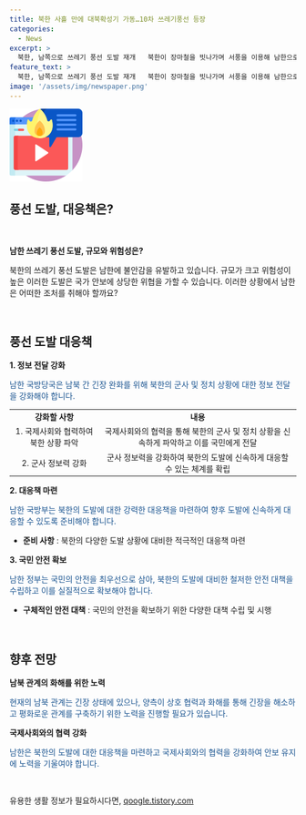 ```yaml
---
title: 북한 사흘 만에 대북확성기 가동…10차 쓰레기풍선 등장
categories:
  - News
excerpt: >
  북한, 남쪽으로 쓰레기 풍선 도발 재개   북한이 장마철을 빗나가며 서풍을 이용해 남한으로 쓰레기를 실은 풍선을 날렸다. 군 당국은 적재물 주의를 당부하고, 대남 쓰레기풍선에 대비하기 위해 확성기 방송을 강화하고 있다. 이는 올해 10번째 도발로, 대북 확성기 방송도 모든 전선에서 전면 실시 중이다. 추가로 이동식 확성기를 도입해 더 강력한 맞대응을 할 것으로 보인다. (출처: 연합뉴스) #북한 #풍선도발 #확성기
feature_text: >
  북한, 남쪽으로 쓰레기 풍선 도발 재개   북한이 장마철을 빗나가며 서풍을 이용해 남한으로 쓰레기를 실은 풍선을 날렸다. 군 당국은 적재물 주의를 당부하고, 대남 쓰레기풍선에 대비하기 위해 확성기 방송을 강화하고 있다. 이는 올해 10번째 도발로, 대북 확성기 방송도 모든 전선에서 전면 실시 중이다. 추가로 이동식 확성기를 도입해 더 강력한 맞대응을 할 것으로 보인다. (출처: 연합뉴스) #북한 #풍선도발 #확성기
image: '/assets/img/newspaper.png'
---
```


<p><img src="/assets/img/news.png" alt="rentncar 속보" /></p>

<h2>풍선 도발, 대응책은?</h2>

<p data-ke-size="size16">&nbsp;</p>

<p><b>남한 쓰레기 풍선 도발, 규모와 위험성은?</b></p>

<p>북한의 쓰레기 풍선 도발은 남한에 불안감을 유발하고 있습니다. 규모가 크고 위험성이 높은 이러한 도발은 국가 안보에 상당한 위협을 가할 수 있습니다. 이러한 상황에서 남한은 어떠한 조처를 취해야 할까요?</p>

<p data-ke-size="size16">&nbsp;</p>

<h2>풍선 도발 대응책</h2>

<p><b>1. 정보 전달 강화</b></p>

<p><span style="color: #1a5490;">남한 국방당국은 남북 간 긴장 완화를 위해 북한의 군사 및 정치 상황에 대한 정보 전달을 강화해야 합니다.</span></p>

<table>
<tbody>
<tr>
<td style="text-align: center; height: 17px;"><b>강화할 사항</b></td>
<td style="text-align: center; height: 17px;"><b>내용</b></td>
</tr>
<tr>
<td style="text-align: center; height: 17px;">1. 국제사회와 협력하여 북한 상황 파악</td>
<td style="text-align: center; height: 17px;">국제사회와의 협력을 통해 북한의 군사 및 정치 상황을 신속하게 파악하고 이를 국민에게 전달</td>
</tr>
<tr>
<td style="text-align: center; height: 17px;">2. 군사 정보력 강화</td>
<td style="text-align: center; height: 17px;">군사 정보력을 강화하여 북한의 도발에 신속하게 대응할 수 있는 체계를 확립</td>
</tr>
</tbody>
</table>

<p><b>2. 대응책 마련</b></p>

<p><span style="color: #1a5490;">남한 국방부는 북한의 도발에 대한 강력한 대응책을 마련하여 향후 도발에 신속하게 대응할 수 있도록 준비해야 합니다.</span></p>

<ul>
<li><b>준비 사항</b> : 북한의 다양한 도발 상황에 대비한 적극적인 대응책 마련</li>
</ul>

<p><b>3. 국민 안전 확보</b></p>

<p><span style="color: #1a5490;">남한 정부는 국민의 안전을 최우선으로 삼아, 북한의 도발에 대비한 철저한 안전 대책을 수립하고 이를 실질적으로 확보해야 합니다.</span></p>

<ul>
<li><b>구체적인 안전 대책</b> : 국민의 안전을 확보하기 위한 다양한 대책 수립 및 시행</li>
</ul>

<p data-ke-size="size16">&nbsp;</p>

<h2>향후 전망</h2>

<p><b>남북 관계의 화해를 위한 노력</b></p>

<p><span style="color: #1a5490;">현재의 남북 관계는 긴장 상태에 있으나, 양측이 상호 협력과 화해를 통해 긴장을 해소하고 평화로운 관계를 구축하기 위한 노력을 진행할 필요가 있습니다.</span></p>

<p><b>국제사회와의 협력 강화</b></p>

<p><span style="color: #1a5490;">남한은 북한의 도발에 대한 대응책을 마련하고 국제사회와의 협력을 강화하여 안보 유지에 노력을 기울여야 합니다.</span></p>

<p data-ke-size="size16">&nbsp;</p>
유용한 생활 정보가 필요하시다면, <a href="https://qoogle.tistory.com" rel="dofollow">qoogle.tistory.com</a>


